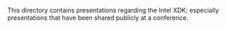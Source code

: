 This directory contains presentations regarding the Intel XDK; especially presentations that have been shared publicly at a conference.

